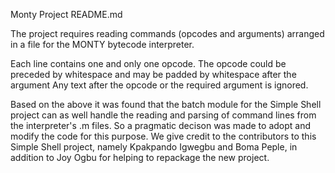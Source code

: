 Monty Project README.md

The project requires reading commands (opcodes and arguments) arranged in a file for the MONTY bytecode interpreter.

Each line contains one and only one opcode.
The opcode could be preceded by whitespace and may be padded by whitespace after the argument
Any text after the opcode or the required argument is ignored.

Based on the above it was found that the batch module for the Simple Shell project can as well handle the reading and parsing of command lines from the interpreter's .m files. So a pragmatic decison was made to adopt and modify the code for this purpose. We give credit to the contributors to this Simple Shell project, namely Kpakpando Igwegbu and Boma Peple, in addition to Joy Ogbu for helping to repackage the new project.

